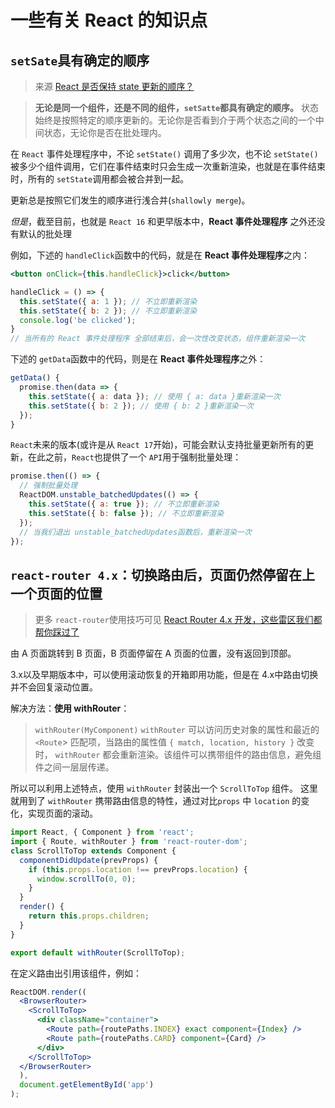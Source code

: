 # 一些有关 React 的知识点

## `setSate`具有确定的顺序

>来源 [React 是否保持 state 更新的顺序？](https://mp.weixin.qq.com/s?__biz=MzI0NTAyNjE0NQ==&mid=2675577690&idx=1&sn=15fab0f2843a3c01866545a20efa0962&chksm=f3da6f54c4ade64220e8f5d7a2b05f980a43e47cba48c5f44d533b48f147832f8392b415b5c0&mpshare=1&scene=23&srcid=0206ZZS6lkbMjlxelHxLeHTe#rd)

>**无论是同一个组件，还是不同的组件，`setSatte`都具有确定的顺序。**
>状态始终是按照特定的顺序更新的。无论你是否看到介于两个状态之间的一个中间状态，无论你是否在批处理内。

在 `React` 事件处理程序中，不论 `setState()` 调用了多少次，也不论 `setState()` 被多少个组件调用，它们在事件结束时只会生成一次重新渲染，也就是在事件结束时，所有的 `setState`调用都会被合并到一起。

更新总是按照它们发生的顺序进行浅合并(`shallowly merge`)。


*但是*，截至目前，也就是 `React 16` 和更早版本中，**React 事件处理程序** 之外还没有默认的批处理

例如，下述的 `handleClick`函数中的代码，就是在 **React 事件处理程序**之内：
```jsx
<button onClick={this.handleClick}>click</button>

handleClick = () => {
  this.setState({ a: 1 }); // 不立即重新渲染
  this.setState({ b: 2 }); // 不立即重新渲染
  console.log('be clicked');
}
// 当所有的 React 事件处理程序 全部结束后，会一次性改变状态，组件重新渲染一次
```

下述的 `getData`函数中的代码，则是在 **React 事件处理程序**之外：
```js
getData() {
  promise.then(data => {
    this.setState({ a: data }); // 使用 { a: data }重新渲染一次
    this.setState({ b: 2 }); // 使用 { b: 2 }重新渲染一次
  });
}
```

`React`未来的版本(或许是从 `React 17`开始)，可能会默认支持批量更新所有的更新，在此之前，`React`也提供了一个 `API`用于强制批量处理：
```js
promise.then(() => {
  // 强制批量处理
  ReactDOM.unstable_batchedUpdates(() => {
    this.setState({ a: true }); // 不立即重新渲染
    this.setState({ b: false }); // 不立即重新渲染
  });
  // 当我们退出 unstable_batchedUpdates函数后，重新渲染一次
});
```

## `react-router 4.x`：切换路由后，页面仍然停留在上一个页面的位置

>更多 `react-router`使用技巧可见 [React Router 4.x 开发，这些雷区我们都帮你踩过了](https://jdc.jd.com/archives/212552)

由 A 页面跳转到 B 页面，B 页面停留在 A 页面的位置，没有返回到顶部。

3.x以及早期版本中，可以使用滚动恢复的开箱即用功能，但是在 4.x中路由切换并不会回复滚动位置。

解决方法：**使用 withRouter**：
>`withRouter(MyComponent)`
>`withRouter` 可以访问历史对象的属性和最近的 `<Route`> 匹配项，当路由的属性值 `{ match, location, history }` 改变时，
>`withRouter` 都会重新渲染。该组件可以携带组件的路由信息，避免组件之间一层层传递。

所以可以利用上述特点，使用 `withRouter` 封装出一个 `ScrollToTop` 组件。
这里就用到了 `withRouter` 携带路由信息的特性，通过对比`props` 中 `location` 的变化，实现页面的滚动。

```jsx
import React, { Component } from 'react';
import { Route, withRouter } from 'react-router-dom';
class ScrollToTop extends Component {
  componentDidUpdate(prevProps) {
    if (this.props.location !== prevProps.location) {
      window.scrollTo(0, 0);
    }
  }
  render() {
    return this.props.children;
  }
}

export default withRouter(ScrollToTop);
```

在定义路由出引用该组件，例如：
```jsx
ReactDOM.render((
  <BrowserRouter>
    <ScrollToTop>
      <div className="container">
        <Route path={routePaths.INDEX} exact component={Index} />
        <Route path={routePaths.CARD} component={Card} />
      </div>
    </ScrollToTop>
  </BrowserRouter>
  ),
  document.getElementById('app')
);
```
